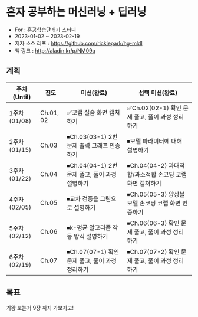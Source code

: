 # 혼자 공부하는 머신러닝 + 딥러닝

* For : 혼공학습단 9기 스터디
* 2023-01-02 ~ 2023-02-19
* 저자 소스 리포 : https://github.com/rickiepark/hg-mldl
* 책 링크 : http://aladin.kr/p/NM09a

## 계획

|주차(Until)|진도|미션(완료)|선택 미션(완료)|
|---|---|---|---|
|1주차(01/08)|Ch.01, 02|✅코랩 실습 화면 캡처하기|✅Ch.02(02-1) 확인 문제 풀고, 풀이 과정 정리하기|
|2주차(01/15)|Ch.03|⏹Ch.03(03-1) 2번 문제 출력 그래프 인증하기|⏹모델 파라미터에 대해 설명하기|
|3주차(01/22)|Ch.04|⏹Ch.04(04-1) 2번 문제 풀고, 풀이 과정 설명하기|⏹Ch.04(04-2) 과대적합/과소적합 손코딩 코랩 화면 캡처하기|
|4주차(02/05)|Ch.05|⏹교차 검증을 그림으로 설명하기|⏹Ch.05(05-3) 앙상블 모델 손코딩 코랩 화면 인증하기|
|5주차(02/12)|Ch.06|⏹k-평균 알고리즘 작동 방식 설명하기|⏹Ch.06(06-3) 확인 문제 풀고, 풀이 과정 정리하기|
|6주차(02/19)|Ch.07|⏹Ch.07(07-1) 확인 문제 풀고, 풀이 과정 정리하기|⏹Ch.07(07-2) 확인 문제 풀고, 풀이 과정 정리하기|

## 목표

기왕 보는거 9장 까지 가보자고!
